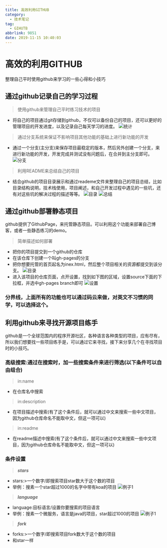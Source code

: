 ```yaml
---
title: 高效利用GITHUB
category:
  - 技术笔记
tag:
  - GIHUTB
abbrlink: 9851
date: 2019-11-15 10:40:03
---
```



# 高效的利用GITHUB
整理自己平时使用github来学习的一些心得和小技巧
<!-- more -->
## 通过github记录自己的学习过程
>使用github来管理自己平时练习技术的项目
- 将自己的项目通过git存储到github，不仅可以备份自己的项目，还可以更好的管理项目的开发进度，以及记录自己每天学习的进度。
![统计](/img/github1.png)

>通过分支系统来保证不影响项目其他功能的基础上进行新功能的开发
- 通过一个分支(主分支)来保存项目最稳定的版本，然后另外创建一个分支，来进行新功能的开发，开发完成并测试没有问题后，在合并到主分支即可。
![分支](/img/github2.png)

>利用README来总结自己的项目
- 结合github的项目目录展示和通过reademe文件来整理自己的项目总结，比如目录结构说明，技术栈使用，项目阐述，和自己开发过程中遇见的一些坑，还有对这些坑的解决过程的描述等等。
![目录](/img/github4.png)
![总结](/img/github3.png)

## 通过github部署静态项目
github提供了GithubPage，来托管静态项目。可以利用这个功能来部署自己博客，或者一些静态练习的demo。
>简单描述如何部署
- 把你的项目提交到一个github的仓库
- 在该仓库下创建一个叫gh-pages的分支
- 把你想要托管的首页起名为inex.html，然后整个项目相关的资源都提交到该分支。
![目录](/img/github6.png)
- 进入该项目的仓库页面，点开设置，找到如下图的区域，设置source下面的下拉框，并选中gh-pages branch即可
![设置](/img/github5.png)

###  分界线，上面所有的功能也可以通过码云来做，对英文不习惯的同学，可以选择这个。

## 利用github来寻找开源项目练手
github是一个全球范围内的程序开源社区，各种语言各种类型的项目，应有尽有，所以我们想要找一些项目练手是，可以通过它来寻找，接下来分享几个在寻找项目时的小技巧。
### 高级搜索:通过在搜索时，加一些搜索条件来进行筛选(以下条件可以自由组合)
>in:name
- 在仓库名中搜索

>in:description
- 在项目描述中搜索(有了这个条件后，就可以通过中文来搜索一些中文项目，因为github仓库命名不能取中文，但这一项可以)

>in:readme
- 在readme描述中搜索(有了这个条件后，就可以通过中文来搜索一些中文项目，因为github仓库命名不能取中文，但这一项可以)
### 条件设置
>***stars***
- stars:>一个数字/即搜索项目star数大于这个数的项目
- 举例：搜素一个star超过1000的名字中带有koa的项目
![例子1](/img/github7.png)

>***language***
- language:目标语言/设置你要搜索的项目语言
- 举例：搜素一个微服务，语言是java的项目，star超过1000的项目
![例子1](/img/github8.png)

>***fork***
- forks:>一个数字/即搜索项目fork数大于这个数的项目
- 和star一样